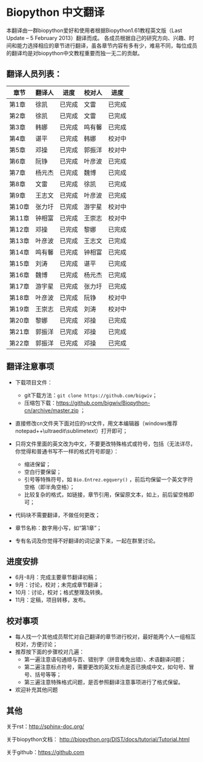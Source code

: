# Biopython 中文翻译

本翻译由一群biopython爱好和使用者根据Biopython1.61教程英文版（Last Update – 5 February 2013）翻译而成。
各成员根据自己的研究方向、兴趣、时间和能力选择相应的章节进行翻译，虽各章节内容有多有少，难易不同，每位成员
的翻译均是对biopython中文教程重要而独一无二的贡献。

## 翻译人员列表：

| 章节   | 翻译人  | 进度 | 校对人 | 进度 |
| ---- | ---- | ---- | ---- | ---- |
| 第1章  | 徐凯  | 已完成 |文雷 |已完成 |
| 第2章  | 徐凯  | 已完成 |文雷 | 已完成|
| 第3章  |   韩娜  |  已完成   |鸣有馨 |已完成 |
| 第4章  |   谌平 |  已完成   |韩娜 | 校对中|
| 第5章  | 邓操   |  已完成   | 郭振洋 | 校对中 |
| 第6章  | 阮铮   |   已完成 |叶彦波 |已完成 |
| 第7章  | 杨元杰 | 已完成  |魏博 |已完成 |
| 第8章  | 文雷    | 已完成  |徐凯 |已完成 |
| 第9章  | 王志文  | 已完成  | 叶彦波 | 已完成 |
| 第10章 | 张力圩  |已完成  | 游宇星 | 校对中 |
| 第11章 | 钟相富  |已完成  |王崇志 |校对中 |
| 第12章 | 邓操 | 已完成  | 黎娜 | 已完成 |
| 第13章 | 叶彦波  | 已完成 | 王志文 | 已完成 |
| 第14章 | 鸣有馨  | 已完成 |钟相富 |已完成 |
| 第15章 | 刘涛 | 已完成  |谌平 |已完成 |
| 第16章 | 魏博   | 已完成  |杨元杰 |已完成 |
| 第17章 | 游宇星 | 已完成  | 张力圩 | 已完成 |
| 第18章 | 叶彦波 | 已完成  |阮铮 |校对中 |
| 第19章 | 王崇志 | 已完成  |刘涛 |校对中 |
| 第20章 | 黎娜 | 已完成 | 邓操 | 已完成 |
| 第21章 | 郭振洋 | 已完成  | 邓操 | 已完成 |
| 第22章 | 郭振洋 | 已完成  | 邓操 | 已完成 |


## 翻译注意事项

- 下载项目文件：
   - git下载方法：`git clone https://github.com/bigwiv`；
   - 压缩包下载：https://github.com/bigwiv/Biopython-cn/archive/master.zip ；
- 直接修改cn文件夹下面对应的rst文件，用文本编辑器（windows推荐notepad++\ultraedit\sublimetext）打开即可；
- 只将文件里面的英文改为中文，不要更改特殊格式或符号，包括（无法详尽，你觉得和普通书写不一样的格式符号即是）：
   - 缩进保留；
   - 空白行要保留；
   - 引号等特殊符号，如 ``Bio.Entrez.egquery()`` ，前后均保留一个英文字符空格（即半角空格）；
   - 比较复杂的格式，如链接，章节引用，保留原文本，如上，前后留空格即可；

- 代码块不需要翻译，不做任何更改；
- 章节名称：数字用小写，如“第1章”；
- 专有名词及你觉得不好翻译的词记录下来，一起在群里讨论。

## 进度安排

- 6月-8月：完成主要章节翻译初稿；
- 9月：讨论，校对；未完成章节翻译；
- 10月：讨论，校对；格式整理及转换。
- 11月：定稿，项目转移，发布。

## 校对事项

- 每人找一个其他成员帮忙对自己翻译的章节进行校对，最好能两个人一组相互校对，方便讨论；
- 推荐按下面的步骤校对几遍：
    - 第一遍注意语句通顺与否、错别字（拼音难免出错）、术语翻译问题；
    - 第二遍注意标点符号，需要更改的英文标点是否已换成中文，如句号、冒号、括号等等；
    - 第三遍注意特殊格式问题，是否参照翻译注意事项进行了格式保留。
- 欢迎补充其他问题

## 其他

关于rst：http://sphinx-doc.org/

关于biopython文档： http://biopython.org/DIST/docs/tutorial/Tutorial.html

关于github：https://github.com
